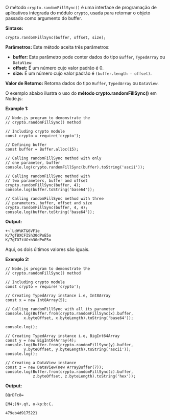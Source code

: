O método `crypto.randomFillSync()` é uma interface de programação de aplicativos integrada do módulo `crypto`, usada para retornar o objeto passado como argumento do buffer.

**Sintaxe:**

```
crypto.randomFillSync(buffer, offset, size);
```

**Parâmetros:** Este método aceita três parâmetros:

- **buffer:** Este parâmetro pode conter dados do tipo `Buffer`, `TypedArray` ou `DataView`.
- **offset:** É um número cujo valor padrão é 0.
- **size:** É um número cujo valor padrão é `(buffer.length – offset)`.

**Valor de Retorno:** Retorna dados do tipo `Buffer`, `TypedArray` ou `DataView`.

O exemplo abaixo ilustra o uso do **método crypto.randomFillSync()** em Node.js:

**Example 1:**
```
// Node.js program to demonstrate the 
// crypto.randomFillSync() method 

// Including crypto module 
const crypto = require('crypto'); 

// Defining buffer 
const buffer = Buffer.alloc(15); 

// Calling randomFillSync method with only 
// one parameter, buffer 
console.log(crypto.randomFillSync(buffer).toString('ascii')); 

// Calling randomFillSync method with 
// two parameters, buffer and offset 
crypto.randomFillSync(buffer, 4); 
console.log(buffer.toString('base64')); 

// Calling randomFillSync method with three 
// parameters, buffer, offset and size 
crypto.randomFillSync(buffer, 4, 4); 
console.log(buffer.toString('base64')); 
```

**Output:**
```
+~`Ld#%KT&6VF1e
K/7gTBXCFISh30dPoE5o
K/7gTO7iUG+h30dPoE5o
```

Aqui, os dois últimos valores são iguais.  

**Exemplo 2:**
```
// Node.js program to demonstrate the 
// crypto.randomFillSync() method 

// Including crypto module 
const crypto = require('crypto'); 

// Creating TypedArray instance i.e, Int8Array 
const x = new Int8Array(5); 

// Calling randomFillSync with all its parameter 
console.log(Buffer.from(crypto.randomFillSync(x).buffer, 
		x.byteOffset, x.byteLength).toString('base64')); 

console.log(); 

// Creating TypedArray instance i.e, BigInt64Array 
const y = new BigInt64Array(4); 
console.log(Buffer.from(crypto.randomFillSync(y).buffer, 
		y.byteOffset, y.byteLength).toString('ascii')); 
console.log(); 

// Creating a DataView instance 
const z = new DataView(new ArrayBuffer(7)); 
console.log(Buffer.from(crypto.randomFillSync(z).buffer, 
			z.byteOffset, z.byteLength).toString('hex')); 
```

**Output:**
```
BQrDFc8=

EM4;)N+.qY, o-kp:b:C.

479eb4d9175221
```











